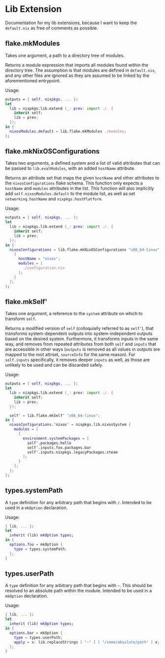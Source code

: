 # Lib Extension
Documentation for my lib extensions, because I want to keep the `default.nix` as free of comments as possible.

## flake.mkModules
Takes one argument, a path to a directory tree of modules.

Returns a module expression that imports all modules found within the directory tree. The assumption is that modules are defined in `default.nix`, and any other files are ignored as they are assumed to be linked by the aforementioned entrypoint.

Usage:
```nix
outputs = { self, nixpkgs, ... }:
let
  lib = nixpkgs.lib.extend (_: prev: import ./. {
    inherit self;
    lib = prev;
  });
in {
  nixosModules.default = lib.flake.mkModules ./modules;
};
```

## flake.mkNixOSConfigurations
Takes two arguments, a defined system and a list of valid attributes that can be passed to `lib.evalModules`, with an added `hostName` attribute.

Returns an attribute set that maps the given `hostName` and other attributes to the `nixosConfigurations` flake schema. This function only expects a `hostName` and `modules` attributes in the list. This function will also implicitly add `self.nixosModules.default` to the module list, as well as set `networking.hostName` and `nixpkgs.hostPlatform`.

Usage:
```nix
outputs = { self, nixpkgs, ... }:
let
  lib = nixpkgs.lib.extend (_: prev: import ./. {
    inherit self;
    lib = prev;
  });
in {
  nixosConfigurations = lib.flake.mkNixOSConfigurations "x86_64-linux" [
    {
      hostName = "nixos";
      modules = [
        ./configuration.nix
      ];
    }
  ];
};
```

## flake.mkSelf'
Takes one argument, a reference to the `system` attribute on which to transform `self`.

Returns a modified version of `self` (colloquially referred to as `self'`), that transforms system-dependent outputs into system-independent outputs based on the desired system. Furthermore, it transforms inputs in the same way, and removes from repeated attributes from both `self` and `inputs` that are accessible in other ways (`outputs` is removed as all values in outputs are mapped to the root attrset, `sourceInfo` for the same reason). For `self.inputs` specifically, it removes deeper `inputs` as well, as those are unlikely to be used and can be discarded safely.

Usage:
```nix
outputs = { self, nixpkgs, ... }:
let
  lib = nixpkgs.lib.extend (_: prev: import ./. {
    inherit self;
    lib = prev;
  });

  self' = lib.flake.mkSelf' "x86_64-linux";
in {
  nixosConfigurations."nixos" = nixpkgs.lib.nixosSystem {
    modules = [
      {
        environment.systemPackages = [
          self'.packages.hello
          self'.inputs.foo.packages.bar
          self'.inputs.nixpkgs.legacyPackages.steam
        ];
      }
    ];
  };
};
```

## types.systemPath
A `type` definition for any arbitrary path that begins with `/`. Intended to be used in a `mkOption` declaration.

Usage:
```nix
{ lib, ... }:
let
  inherit (lib) mkOption types;
in {
  options.foo = mkOption {
    type = types.systemPath;
  };
}
```

## types.userPath
A `type` definition for any arbitrary path that begins with `~`. This should be resolved to an absolute path within the module. Intended to be used in a `mkOption` declaration.

Usage:
```nix
{ lib, ... }:
let
  inherit (lib) mkOption types;
in {
  options.bar = mkOption {
    type = types.userPath;
    apply = x: lib.replaceStrings [ "~" ] [ "/some/absolute/path" ] x;
  };
}
```